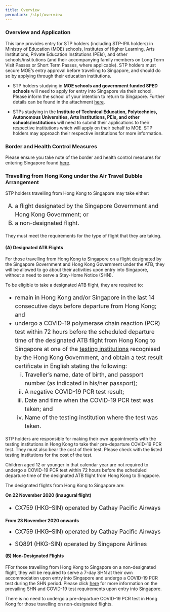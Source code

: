 ```yaml
---
title: Overview
permalink: /stpl/overview
---
```


### **Overview and Application** 

This lane provides entry for STP holders (including STP-IPA holders) in Ministry of Education (MOE) schools, Institutes of Higher Learning, Arts Institutions, Private Education Institutions (PEIs), and other schools/institutions (and their accompanying family members on Long Term Visit Passes or Short Term Passes, where applicable). STP holders must secure MOE’s entry approval before travelling to Singapore, and should do so by applying through their education institutions.

- STP holders studying in <b>MOE schools and government funded SPED schools</b> will need to apply for entry into Singapore via their school. Please inform the school of your intention to return to Singapore. Further details can be found in the attachment <a href="/pdf/moe-infosheet.pdf" target="_blank">here</a>.
 
- STPs studying in the <b>Institute of Technical Education, Polytechnics, Autonomous Universities, Arts Institutions, PEIs, and other schools/institutions</b> will need to submit their applications to their respective institutions which will apply on their behalf to MOE. STP holders may approach their respective institutions for more information.

### **Border and Health Control Measures**

Please ensure you take note of the border and health control measures for entering Singapore found [here](/health).

### **Travelling from Hong Kong under the Air Travel Bubble Arrangement**

STP holders travelling from Hong Kong to Singapore may take either:
<ol style="font-size:18px; list-style-type:upper-alpha;"> 
  <li style="font-size:18px; line-height:1.5;">a flight designated by the Singapore Government and Hong Kong Government; or
</li>
  <li style="font-size:18px; line-height:1.5;">a non-designated flight.</li>
  </ol>

They must meet the requirements for the type of flight that they are taking.

#### (A) Designated ATB Flights

For those travelling from Hong Kong to Singapore on a flight designated by the Singapore Government and Hong Kong Government under the ATB, they will be allowed to go about their activities upon entry into Singapore, without a need to serve a Stay-Home Notice (SHN).

To be eligible to take a designated ATB flight, they are required to:
<ol style="font-size:18px; list-style-type:disc;"> 
  <li style="font-size:18px; line-height:1.5;">remain in Hong Kong and/or Singapore in the last 14 consecutive days before departure from Hong Kong; and</li>
  <li style="font-size:18px; line-height:1.5;">undergo a COVID-19 polymerase chain reaction (PCR) test within 72 hours before the scheduled departure time of the designated ATB flight from Hong Kong to Singapore at one of the <a href="https://www.coronavirus.gov.hk/pdf/List_of_recognised_laboratories.pdf">testing institutions</a> recognised by the Hong Kong Government, and obtain a test result certificate in English stating the following:
  <ol style="font-size:18px; list-style-type:lower-roman;"> 
  <li style="font-size:18px; line-height:1.5;">Traveller’s name, date of birth, and passport number (as indicated in his/her passport);</li>
    <li style="font-size:18px; line-height:1.5;">A negative COVID-19 PCR test result;</li>
    <li style="font-size:18px; line-height:1.5;">Date and time when the COVID-19 PCR test was taken; and</li>
    <li style="font-size:18px; line-height:1.5;">Name of the testing institution where the test was taken.</li>
    </ol>
  </li>
  </ol>
  
STP holders are responsible for making their own appointments with the testing institutions in Hong Kong to take their pre-departure COVID-19 PCR test. They must also bear the cost of their test. Please check with the listed testing institutions for the cost of the test.

Children aged 12 or younger in that calendar year are not required to undergo a COVID-19 PCR test within 72 hours before the scheduled departure time of the designated ATB flight from Hong Kong to Singapore.

The designated flights from Hong Kong to Singapore are:

**On 22 November 2020 (inaugural flight)**
<ol style="font-size:18px; list-style-type:disc;"> 
  <li style="font-size:18px; line-height:1.5;">CX759 (HKG–SIN) operated by Cathay Pacific Airways</li>
  </ol>

**From 23 November 2020 onwards**
<ol style="font-size:18px; list-style-type:disc;"> 
  <li style="font-size:18px; line-height:1.0;">CX759 (HKG–SIN) operated by Cathay Pacific Airways</li>
    <li style="font-size:18px; line-height:1.0;">SQ891 (HKG-SIN) operated by Singapore Airlines</li>
  </ol>

#### (B) Non-Designated Flights

FFor those travelling from Hong Kong to Singapore on a non-designated flight, they will be required to serve a 7-day SHN at their own accommodation upon entry into Singapore and undergo a COVID-19 PCR test during the SHN period. Please click [here](/health) for more information on the prevailing SHN and COVID-19 test requirements upon entry into Singapore.

There is no need to undergo a pre-departure COVID-19 PCR test in Hong Kong for those travelling on non-designated flights.
